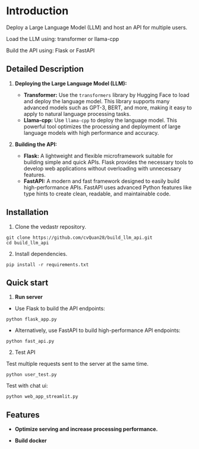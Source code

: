 # Introduction

Deploy a Large Language Model (LLM) and host an API for multiple users.

Load the LLM using: transformer or llama-cpp

Build the API using: Flask or FastAPI

## Detailed Description

1. **Deploying the Large Language Model (LLM):**
   - **Transformer:** Use the `transformers` library by Hugging Face to load and deploy the language model. This library supports many advanced models such as GPT-3, BERT, and more, making it easy to apply to natural language processing tasks.
   - **Llama-cpp:** Use `llama-cpp` to deploy the language model. This powerful tool optimizes the processing and deployment of large language models with high performance and accuracy.

2. **Building the API:**
   - **Flask:** A lightweight and flexible microframework suitable for building simple and quick APIs. Flask provides the necessary tools to develop web applications without overloading with unnecessary features.
   - **FastAPI:** A modern and fast framework designed to easily build high-performance APIs. FastAPI uses advanced Python features like type hints to create clean, readable, and maintainable code.

## Installation
1. Clone the vedastr repository.

```shell
git clone https://github.com/cvQuan28/build_llm_api.git
cd build_llm_api
```

2. Install dependencies.

```shell
pip install -r requirements.txt
```
## Quick start
1. **Run server**

- Use Flask to build the API endpoints:
```shell
python flask_app.py
```
- Alternatively, use FastAPI to build high-performance API endpoints:
```shell
python fast_api.py
```

2. Test API

Test multiple requests sent to the server at the same time.

```shell
python user_test.py
```

Test with chat ui:

```shell
python web_app_streamlit.py
```

## Features
- **Optimize serving and increase processing performance.**
   
- **Build docker** 
